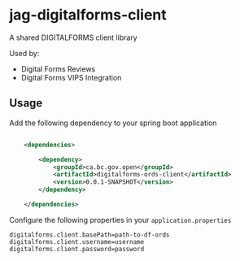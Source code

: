 # jag-digitalforms-client

A shared DIGITALFORMS client library

Used by: 
- Digital Forms Reviews
- Digital Forms VIPS Integration 

## Usage

Add the following dependency to your spring boot application

```xml

    <dependencies>

        <dependency>
            <groupId>ca.bc.gov.open</groupId>
            <artifactId>digitalforms-ords-client</artifactId>
            <version>0.0.1-SNAPSHOT</version>
        </dependency>

    </dependencies>

```

Configure the following properties in your `application.properties`

```
digitalforms.client.basePath=path-to-df-ords
digitalforms.client.username=username
digitalforms.client.password=password
```
